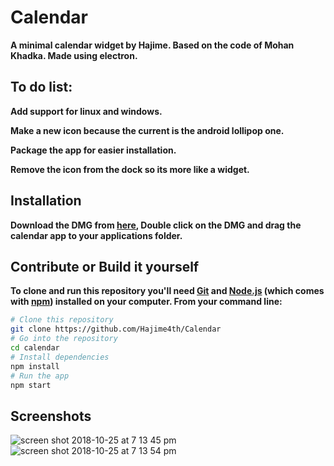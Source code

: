 # Calendar

**A minimal calendar widget by Hajime. Based on the code of Mohan Khadka. Made using electron.**

## To do list: 
**Add support for linux and windows.**

**Make a new icon because the current is the android lollipop one.**

**Package the app for easier installation.**

**Remove the icon from the dock so its more like a widget.**

## Installation

**Download the DMG from [here](https://github.com/Hajime4th/Calendar/releases), Double click on the DMG and drag the calendar app to your applications folder.**

## Contribute or Build it yourself

**To clone and run this repository you'll need [Git](https://git-scm.com) and [Node.js](https://nodejs.org/en/download/) (which comes with [npm](http://npmjs.com)) installed on your computer. From your command line:**

```bash
# Clone this repository
git clone https://github.com/Hajime4th/Calendar
# Go into the repository
cd calendar
# Install dependencies
npm install
# Run the app
npm start
```
           

## Screenshots

![screen shot 2018-10-25 at 7 13 45 pm](https://user-images.githubusercontent.com/42915482/47514907-27d29a00-d88a-11e8-8fab-81a10616b45d.png)
![screen shot 2018-10-25 at 7 13 54 pm](https://user-images.githubusercontent.com/42915482/47514909-27d29a00-d88a-11e8-882d-132e9401714e.png)

